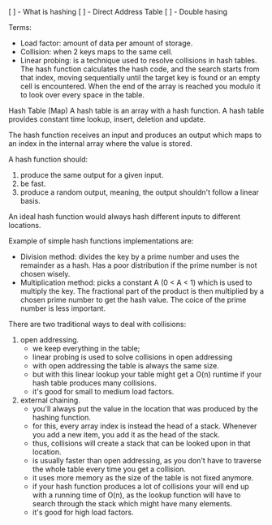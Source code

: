 [ ] - What is hashing
[ ] - Direct Address Table
[ ] - Double hasing

Terms:
- Load factor: amount of data per amount of storage.
- Collision: when 2 keys maps to the same cell.
- Linear probing: is a technique used to resolve collisions in hash tables.
  The hash function calculates the hash code, and the search starts from 
  that index, moving sequentially until the target key is found or an empty
  cell is encountered. When the end of the array is reached you modulo it 
  to look over every space in the table.

Hash Table (Map)
A hash table is an array with a hash function. A hash table provides 
constant time lookup, insert, deletion and update.

The hash function receives an input and produces an output which maps to an
index in the internal array where the value is stored.

A hash function should:
1. produce the same output for a given input.
2. be fast.
3. produce a random output, meaning, the output shouldn't follow a linear 
   basis.

An ideal hash function would always hash different inputs to different 
locations.

Example of simple hash functions implementations are:
- Division method: divides the key by a prime number and uses the remainder
  as a hash. Has a poor distribution if the prime number is not chosen
  wisely.
- Multiplication method: picks a constant A (0 < A < 1) which is used to
  multiply the key. The fractional part of the product is then multiplied
  by a chosen prime number to get the hash value. The coice of the prime
  number is less important.

There are two traditional ways to deal with collisions:
1. open addressing.
   - we keep everything in the table;
   - linear probing is used to solve collisions in open addressing
   - with open addressing the table is always the same size.
   - but with this linear lookup your table might get a O(n) runtime if 
     your hash table produces many collisions.
   - it's good for small to medium load factors.
2. external chaining.
   - you'll always put the value in the location that was produced by the 
     hashing function.
   - for this, every array index is instead the head of a stack. Whenever 
     you add a new item, you add it as the head of the stack.
   - thus, collisions will create a stack that can be looked upon in that
     location.
   - is usually faster than open addressing, as you don't have to traverse 
     the whole table every time you get a collision.
   - it uses more memory as the size of the table is not fixed anymore.
   - if your hash function produces a lot of collisions your will end up 
     with a running time of O(n), as the lookup function will have to 
     search through the stack which might have many elements.
   - it's good for high load factors.
